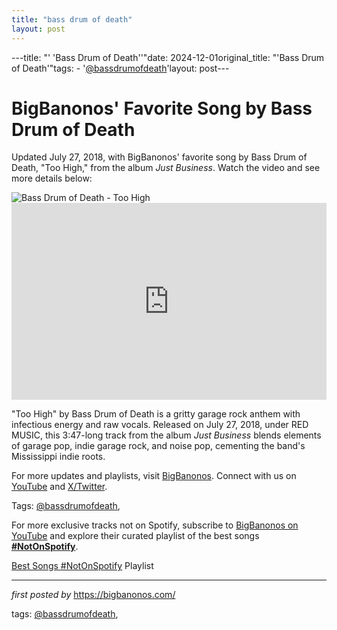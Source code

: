 ```yaml
---
title: "bass drum of death"
layout: post
---
```

---title: "' 'Bass Drum of Death''"date: 2024-12-01original_title: "'Bass Drum of Death'"tags:  - '[@bassdrumofdeath](/tags/bassdrumofdeath/)'layout: post---<!-- Post Title --><h1 >BigBanonos' Favorite Song by Bass Drum of Death</h1> <!-- Introductory Text --><p >Updated July 27, 2018, with BigBanonos' favorite song by Bass Drum of Death, "Too High," from the album *Just Business*. Watch the video and see more details below:</p> <!-- Featured Image --><div > <img src="https://yt3.googleusercontent.com/F0IK4klMHA6twXmzEtzFAAmTOZytM659iGTGVjZbCy0K9dMWhu3gUJ_5Y2kHTXyB8OFNlk25fVc=s900-c-k-c0x00ffffff-no-rj" alt="Bass Drum of Death - Too High" /></div> <!-- YouTube Video Embed --><div > <iframe width="100%" height="315" src="https://www.youtube.com/embed/EX55FkZOxqU" title="Too High" frameborder="0" allow="accelerometer; autoplay; clipboard-write; encrypted-media; gyroscope; picture-in-picture; web-share" referrerpolicy="strict-origin-when-cross-origin" allowfullscreen></iframe></div> <!-- Song Information --><div > <p>"Too High" by Bass Drum of Death is a gritty garage rock anthem with infectious energy and raw vocals. Released on July 27, 2018, under RED MUSIC, this 3:47-long track from the album *Just Business* blends elements of garage pop, indie garage rock, and noise pop, cementing the band's Mississippi indie roots.</p></div> <!-- Footer Links --><div > <p>For more updates and playlists, visit <a href="https://bigbanonos.com/" target="_blank">BigBanonos</a>. Connect with us on <a href="https://www.youtube.com/[@BigBanonos](/tags/BigBanonos/)" target="_blank">YouTube</a> and <a href="https://x.com/bigbanonos" target="_blank">X/Twitter</a>.</p></div> <!-- Tags --><p >Tags: [@bassdrumofdeath](/tags/bassdrumofdeath/),</p><!--Subscribe and Playlist Links--><div>    <p>For more exclusive tracks not on Spotify, subscribe to <a href="https://www.youtube.com/[@BigBanonos](/tags/BigBanonos/)" target="_blank">BigBanonos on YouTube</a> and explore their curated playlist of the best songs <strong>[#NotOnSpotify](/tags/NotOnSpotify/)</strong>.</p>    <p><a href="https://www.youtube.com/playlist?list=PLtuNtuTatqI0kFahUCbtbfenC_ET5O_tr" target="_blank">Best Songs [#NotOnSpotify](/tags/NotOnSpotify/) Playlist<br /></a></p></div><hr /><p><em>first posted by</em> <a href="https://bigbanonos.com/" rel="noopener" target="_new">https://bigbanonos.com/</a></p><p>tags: [@bassdrumofdeath](/tags/bassdrumofdeath/),</p>